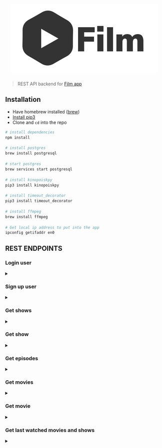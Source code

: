 # <div align="center">![Film](images/logo.png)</div>
> REST API backend for [Film app](https://github.com/balamou/Film)

## Installation 
- Have homebrew installed ([brew](https://brew.sh))
- [Install pip3](https://pip.pypa.io/en/stable/installing/)
- Clone and `cd` into the repo

```sh
# install dependencies
npm install

# install postgres
brew install postgresql

# start postgres 
brew services start postgresql

# install kinopoiskpy
pip3 install kinopoiskpy

# install timeout_decorator
pip3 install timeout_decorator

# install ffmpeg
brew install ffmpeg

# Get local ip address to put into the app
ipconfig getifaddr en0
```

## REST ENDPOINTS

### Login user

<details>
    <summary></summary>
Logins a user (if exists) and returns the user's id

* **URL**

    /login/:username

* **Method:**
    
    `GET`
    
* **URL Params**

  **Required:**
 
  `username=[string]`
 
 
* **Success Response:**

    * **Code:** 200 </br>
    **Content:** `{ userId: 12 }`

</details>

### Sign up user

<details>
    <summary></summary>
Creates a user (if doesn't exist) and return new user's id

* **URL**

    /signup/:username

* **Method:**
    
    `GET`
    
* **URL Params**

  **Required:**
 
  `username=[string]`
 
 
* **Success Response:**

    * **Code:** 200 </br>
    **Content:** `{ userId: 12 }`

</details>

### Get shows

<details>
    <summary></summary>
Get a list of shows 

* **URL**

    /shows/:start/:quantity/:language

* **Method:**
    
    `GET`
    
* **URL Params**

  **Required:**
 
  `start=[int]` id of the first show to fetch</br>
  `quantity=[int]` number of shows to fetch after the `start` id</br>
  `language=[string]` can be 'en' (aslo 'english') or 'ru' (also 'russian') </br>
 
* **Success Response:**

    * **Code:** 200 </br>
    **Content:** `{ showData: { id: number, posterURL?: string }[], isLast: boolean } }` </br>
    **Example:** `{ showsData: [{ id: 20, posterURL: "en/shows/rick_and_morty/poster.jpeg" },` </br> `{id: 21, posterURL:"en/shows/south_park/poster.jpeg" }], isLast: true }`

</details>

### Get show

<details>
    <summary></summary>
Get information about a show 

* **URL**

    /show/:showId/:userId

* **Method:**
    
    `GET`
    
* **URL Params**

  **Required:**
 
  `showId=[int]` id of the show</br>
  `userId=[int]` the user id who is watching (this is to get `stopped at` position for each episode) </br>
 
* **Success Response:**

    * **Code:** 200 </br>
    **Content:** 
    ```ts {
    series: {
                id: number, 
                title: string, 
                seasonSelected: number, 
                totalSeasons: number, 
                description?: string, 
                posterURL?: string, 
                lastWatchedEpisode: <SAME_AS_EPISODES>  
            },
    episodes: {
                id: number, 
                episodeNumber: number, 
                seasonNumber: number, 
                videoURL: string, 
                duration: number,
                thumbnailURL?: string,
                title?: string,
                plot?: string,
                stoppedAt?: number
            }[],
    availableSeasons: number[]
    }
    ```
    <details>
        <summary>Example response in YAML:</summary>

    ```yaml
    series:
      id: 20
      title: Рик и Морти
      seasonSelected: 1
      totalSeasons: 4
      description: 'В центре сюжета — школьник по имени Морти и его дедушка Рик. Морти
        — самый обычный мальчик, который ничем не отличается от своих сверстников. А вот
        его дедуля занимается необычными научными исследованиями и зачастую полностью
        неадекватен. Он может в '
      posterURL: en/shows/rick_and_morty/poster.jpeg
      lastWatchedEpisode:
        id: 223
        seriesId: 20
        seasonNumber: 1
        episodeNumber: 1
        videoURL: en/shows/rick_and_morty/S1/E1.mp4
        duration: 1321
        thumbnailURL: en/shows/rick_and_morty/S1/thumbnails/E1.png
        title: Пилотная серия
        plot: 
    episodes:
    - id: 223
      episodeNumber: 1
      seasonNumber: 1
      videoURL: en/shows/rick_and_morty/S1/E1.mp4
      duration: 1321
      thumbnailURL: en/shows/rick_and_morty/S1/thumbnails/E1.png
      title: Пилотная серия
      plot: 
      stoppedAt: 
    - id: 226
      episodeNumber: 2
      seasonNumber: 1
      videoURL: en/shows/rick_and_morty/S1/E2.mp4
      duration: 1318
      thumbnailURL: en/shows/rick_and_morty/S1/thumbnails/E2.png
      title: Пёс-газонокосильщик
      plot: 
      stoppedAt: 
    - id: 227
      episodeNumber: 3
      seasonNumber: 1
      videoURL: en/shows/rick_and_morty/S1/E3.mp4
      duration: 1315
      thumbnailURL: en/shows/rick_and_morty/S1/thumbnails/E3.png
      title: Анатомический парк
      plot: 
      stoppedAt: 
    - id: 228
      episodeNumber: 4
      seasonNumber: 1
      videoURL: en/shows/rick_and_morty/S1/E4.mp4
      duration: 1265
      thumbnailURL: en/shows/rick_and_morty/S1/thumbnails/E4.png
      title: М. Найт Шьямал-Инопланетяне!
      plot: 
      stoppedAt: 
    - id: 229
      episodeNumber: 5
      seasonNumber: 1
      videoURL: en/shows/rick_and_morty/S1/E5.mp4
      duration: 1269
      thumbnailURL: en/shows/rick_and_morty/S1/thumbnails/E5.png
      title: Мисикс и разрушение
      plot: 
      stoppedAt: 
    - id: 230
      episodeNumber: 6
      seasonNumber: 1
      videoURL: en/shows/rick_and_morty/S1/E6.mp4
      duration: 1288
      thumbnailURL: en/shows/rick_and_morty/S1/thumbnails/E6.png
      title: Напиток Рика №9
      plot: 
      stoppedAt: 
    - id: 231
      episodeNumber: 7
      seasonNumber: 1
      videoURL: en/shows/rick_and_morty/S1/E7.mp4
      duration: 1321
      thumbnailURL: en/shows/rick_and_morty/S1/thumbnails/E7.png
      title: Воспитание Газорпазорпа
      plot: 
      stoppedAt: 
    - id: 232
      episodeNumber: 8
      seasonNumber: 1
      videoURL: en/shows/rick_and_morty/S1/E8.mp4
      duration: 1335
      thumbnailURL: en/shows/rick_and_morty/S1/thumbnails/E8.png
      title: Скандалы, Рик и расследования
      plot: 
      stoppedAt: 
    - id: 233
      episodeNumber: 9
      seasonNumber: 1
      videoURL: en/shows/rick_and_morty/S1/E9.mp4
      duration: 1340
      thumbnailURL: en/shows/rick_and_morty/S1/thumbnails/E9.png
      title: Надвигается нечто риканутое
      plot: 
      stoppedAt: 
    - id: 224
      episodeNumber: 10
      seasonNumber: 1
      videoURL: en/shows/rick_and_morty/S1/E10.mp4
      duration: 1347
      thumbnailURL: en/shows/rick_and_morty/S1/thumbnails/E10.png
      title: Близкие риконтакты риковой степени
      plot: 
      stoppedAt: 
    - id: 225
      episodeNumber: 11
      seasonNumber: 1
      videoURL: en/shows/rick_and_morty/S1/E11.mp4
      duration: 1341
      thumbnailURL: en/shows/rick_and_morty/S1/thumbnails/E11.png
      title: Риксованный бизнес
      plot: 
      stoppedAt: 
    availableSeasons:
    - 1
    - 2
    - 3
    ```
    </details>

</details>

### Get episodes

<details>
    <summary></summary>
Returns episodes corresponding to a specific season in a show

* **URL**

    /episodes/:seriesId/:userId/:season

* **Method:**
    
    `GET`
    
* **URL Params**

  **Required:**
 
  `seriesId=[number]` show id </br>
  `userId=[number]` user id (this is used to get `stopped at` position for each episode) </br>
  `season=[number]` season number  
 
* **Success Response:**

    * **Code:** 200 </br>
    **Content:** 
    ```ts
    { 
        id: number;
        episodeNumber: number;
        seasonNumber: number;
        videoURL: string;
        duration: number;
        thumbnailURL?: string;
        title?: string;
        plot?: string;
        stoppedAt?: number; 
    }[]
    ``` 
    <details>
        <summary>Example response in YAML</summary>

    ```yaml
    - id: 223
      episodeNumber: 1
      seasonNumber: 1
      videoURL: en/shows/rick_and_morty/S1/E1.mp4
      duration: 1321
      thumbnailURL: en/shows/rick_and_morty/S1/thumbnails/E1.png
      title: Пилотная серия
      plot: 
      stoppedAt: 
    - id: 226
      episodeNumber: 2
      seasonNumber: 1
      videoURL: en/shows/rick_and_morty/S1/E2.mp4
      duration: 1318
      thumbnailURL: en/shows/rick_and_morty/S1/thumbnails/E2.png
      title: Пёс-газонокосильщик
      plot: 
      stoppedAt: 
    - id: 227
      episodeNumber: 3
      seasonNumber: 1
      videoURL: en/shows/rick_and_morty/S1/E3.mp4
      duration: 1315
      thumbnailURL: en/shows/rick_and_morty/S1/thumbnails/E3.png
      title: Анатомический парк
      plot: 
      stoppedAt: 
    - id: 228
      episodeNumber: 4
      seasonNumber: 1
      videoURL: en/shows/rick_and_morty/S1/E4.mp4
      duration: 1265
      thumbnailURL: en/shows/rick_and_morty/S1/thumbnails/E4.png
      title: М. Найт Шьямал-Инопланетяне!
      plot: 
      stoppedAt: 
    - id: 229
      episodeNumber: 5
      seasonNumber: 1
      videoURL: en/shows/rick_and_morty/S1/E5.mp4
      duration: 1269
      thumbnailURL: en/shows/rick_and_morty/S1/thumbnails/E5.png
      title: Мисикс и разрушение
      plot: 
      stoppedAt: 
    - id: 230
      episodeNumber: 6
      seasonNumber: 1
      videoURL: en/shows/rick_and_morty/S1/E6.mp4
      duration: 1288
      thumbnailURL: en/shows/rick_and_morty/S1/thumbnails/E6.png
      title: Напиток Рика №9
      plot: 
      stoppedAt: 
    - id: 231
      episodeNumber: 7
      seasonNumber: 1
      videoURL: en/shows/rick_and_morty/S1/E7.mp4
      duration: 1321
      thumbnailURL: en/shows/rick_and_morty/S1/thumbnails/E7.png
      title: Воспитание Газорпазорпа
      plot: 
      stoppedAt: 
    - id: 232
      episodeNumber: 8
      seasonNumber: 1
      videoURL: en/shows/rick_and_morty/S1/E8.mp4
      duration: 1335
      thumbnailURL: en/shows/rick_and_morty/S1/thumbnails/E8.png
      title: Скандалы, Рик и расследования
      plot: 
      stoppedAt: 
    - id: 233
      episodeNumber: 9
      seasonNumber: 1
      videoURL: en/shows/rick_and_morty/S1/E9.mp4
      duration: 1340
      thumbnailURL: en/shows/rick_and_morty/S1/thumbnails/E9.png
      title: Надвигается нечто риканутое
      plot: 
      stoppedAt: 
    - id: 224
      episodeNumber: 10
      seasonNumber: 1
      videoURL: en/shows/rick_and_morty/S1/E10.mp4
      duration: 1347
      thumbnailURL: en/shows/rick_and_morty/S1/thumbnails/E10.png
      title: Близкие риконтакты риковой степени
      plot: 
      stoppedAt: 
    - id: 225
      episodeNumber: 11
      seasonNumber: 1
      videoURL: en/shows/rick_and_morty/S1/E11.mp4
      duration: 1341
      thumbnailURL: en/shows/rick_and_morty/S1/thumbnails/E11.png
      title: Риксованный бизнес
      plot: 
      stoppedAt:
    ```

    </details>

</details>


### Get movies

<details>
    <summary></summary>
Returns a list of movies

* **URL**

    /movies/:start/:quantity/:language

* **Method:**
    
    `GET`
    
* **URL Params**

  **Required:**
 
    `start=[int]` id of the first movie to fetch </br>
    `quantity=[int]` number of movies to fetch after the start id </br>
    `language=[string]` can be 'en' (aslo 'english') or 'ru' (also 'russian') 
 
* **Success Response:**

    * **Code:** 200 </br>
    **Content:** `{ movies: { id: number, posterURL?: string }[], isLast: boolean }`

</details>

### Get movie

<details>
    <summary></summary>
Get movie information based on id

* **URL**

    /movie/:movieId/:userId

* **Method:**
    
    `GET`
    
* **URL Params**

  **Required:**
 
  `movieId=[number]` </br>
  `userId=[number]`
 
* **Success Response:**

    * **Code:** 200 </br>
    **Content:**

    ```ts
    {
        id: number;
        title: string;
        duration: number;
        videoURL: string;
        description?: string;
        poster?: string;
        stoppedAt?: number;
    }
    ```

</details>


### Get last watched movies and shows

<details>
    <summary></summary>
Get last watched movies or shows

* **URL**

    /watched/:userid

* **Method:**
    
    `GET`
    
* **URL Params**

  **Required:**
 
  `userId=[number]`
 
* **Success Response:**

    * **Code:** 200 </br>
    **Content:**

    ```ts
    ({
        id: number; // movie id
        duration: number;
        stoppedAt: number;
        label: string;
        videoURL: string;
        type: 'movie';
        posterURL?: string;
    } |  {
        id: number; // show id
        duration: number;
        stoppedAt: number;
        label: string;
        videoURL: string;
        type: 'show';
        showId: number;
        posterURL?: string;
    })[]
    ```

</details>

